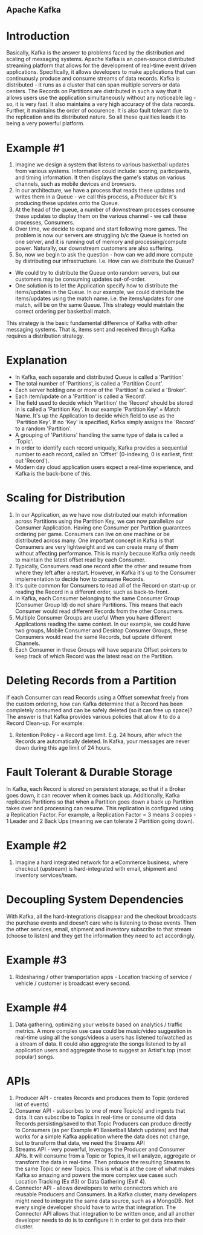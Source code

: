 ## Apache Kafka

# Introduction

Basically, Kafka is the answer to problems faced by the distribution and scaling of messaging systems.
Apache Kafka is an open-source distributed streaming platform that allows for the development of real-time event driven applications.
Specifically, it allows developers to make applications that can continuously produce and consume streams of data records.
Kafka is distributed - it runs as a cluster that can span multiple servers or data centers. The Records on Partitions are distributed in such a way that it allows users use the application simultaneously without any noticeable lag - so, it is very fast.
It also maintains a very high accuracy of the data records.
Further, it maintains the order of occurence.
It is also fault tolerant due to the replication and its distributed nature.
So all these qualities leads it to being a very powerful platform.

# Example #1

1. Imagine we design a system that listens to various basketball updates from various systems. Information could include: scoring, participants, and timing information. It then displays the game's status on various channels, such as mobile devices and browsers.
2. In our architecture, we have a process that reads these updates and writes them in a Queue - we call this process, a Producer b/c it's producing these updates onto the Queue.
3. At the head of the queue, a number of downstream processes consume these updates to display them on the various channel - we call these processes, Consumers.
4. Over time, we decide to expand and start following more games. The problem is now our servers are struggling b/c the Queue is hosted on one server, and it is running out of memory and processing/compute power. Naturally, our downstream customers are also suffering.
5. So, now we begin to ask the question - how can we add more compute by distributing our infrastructure. I.e. How can we distribute the Queue?

- We could try to distribute the Queue onto random servers, but our customers may be consuming updates out-of-order.
- One solution is to let the Application specify how to distribute the items/updates in the Queue. In our example, we could distribute the items/updates using the match name. i.e. the items/updates for one match, will be on the same Queue. This strategy would maintain the correct ordering per basketball match.

This strategy is the basic fundamental difference of Kafka with other messaging systems. That is, items sent and received through Kafka requires a distribution strategy.

# Explanation

- In Kafka, each separate and distributed Queue is called a 'Partition'
- The total number of 'Partitions', is called a 'Partition Count'.
- Each server holding one or more of the 'Partition' is called a 'Broker'.
- Each item/update on a 'Partition' is called a 'Record'.
- The field used to decide which 'Partition' the 'Record' should be stored in is called a 'Partition Key'. In our example 'Partition Key' = Match Name. It's up the Application to decide which field to use as the 'Partition Key'. If no 'Key' is specified, Kafka simply assigns the 'Record' to a random 'Partition'.
- A grouping of 'Partitions' handling the same type of data is called a 'Topic'.
- In order to identify each record uniquely, Kafka provides a sequential number to each record, called an 'Offset' (0-indexing, 0 is earliest, first out 'Record').
- Modern day cloud application users expect a real-time experience, and Kafka is the back-bone of this.

# Scaling for Distribution

1. In our Application, as we have now distributed our match information across Partitions using the Partition Key, we can now parallelize our Consumer Application. Having one Consumer per Partition guarantees ordering per game. Consumers can live on one machine or be distributed across many. One important concept in Kafka is that Consumers are very lightweight and we can create many of them without affecting performance. This is mainly because Kafka only needs to maintain the latest offset read by each Consumer.
2. Typically, Consumers read one record after the other and resume from where they left after a restart. However, in Kafka it's up to the Consumer implementation to decide how to consume Records.
3. It's quite common for Consumers to read all of the Record on start-up or reading the Record in a different order, such as back-to-front.
4. In Kafka, each Consumer belonging to the same Consumer Group (Consumer Group Id) do not share Partitions. This means that each Consumer would read different Records from the other Consumers.
5. Multiple Consumer Groups are useful When you have different Applications reading the same context. In our example, we could have two groups, Mobile Consumer and Desktop Consumer Groups, these Consumers would read the same Records, but update different Channels.
6. Each Consumer in these Groups will have separate Offset pointers to keep track of which Record was the latest read on the Partition.

# Deleting Records from a Partition

If each Consumer can read Records using a Offset somewhat freely from the custom ordering, how can Kafka determine that a Record has been completely consumed and can be safely deleted (so it can free up space)?
The answer is that Kafka provides various policies that allow it to do a Record Clean-up.
For example:

1. Retention Policy - a Record age limit. E.g. 24 hours, after which the Records are automatically deleted. In Kafka, your messages are never down during this age limit of 24 hours.

# Fault Tolerant & Durable Storage

In Kafka, each Record is stored on persistent storage, so that if a Broker goes down, it can recover when it comes back up. Additionally, Kafka replicates Partitions so that when a Partition goes down a back up Partition takes over and processing can resume. This replication is configured using a Replication Factor. For example, a Replication Factor = 3 means 3 copies - 1 Leader and 2 Back Ups (meaning we can tolerate 2 Partition going down).

# Example #2

1. Imagine a hard integrated network for a eCommerce business, where checkout (upstream) is hard-integrated with email, shipment and inventory services/team.

# Decoupling System Dependencies

With Kafka, all the hard-integrations disappear and the checkout broadcasts the purchase events and doesn't care who is listening to those events. Then the other services, email, shipment and inventory subscribe to that stream (choose to listen) and they get the information they need to act accordingly.

# Example #3

1. Ridesharing / other transportation apps - Location tracking of service / vehicle / customer is broadcast every second.

# Example #4

1. Data gathering, optimizing your website based on analytics / traffic metrics. A more complex use case could be music/video suggestion in real-time using all the songs/videos a users has listened to/watched as a stream of data. It could also aggregrate the songs listened to by all application users and aggregate those to suggest an Artist's top (most popular) songs.

# APIs

1. Producer API - creates Records and produces them to Topic (ordered list of events)
2. Consumer API - subscribes to one of more Topic(s) and ingests that data. It can subscribe to Topics in real-time or consume old data Records persisting/saved to that Topic
   Producers can produce directly to Consumers (as per Example #1 Basketball Match updates) and that works for a simple Kafka application where the data does not change, but to transform that data, we need the Streams API
3. Streams API - very powerful, leverages the Producer and Consumer APIs. It will consume from a Topic or Topics, it will analyze, aggregate or transform the data in real-time. Then prdouce the resulting Streams to the same Topic or new Topics. This is what is at the core of what makes Kafka so amazing and powers the more complex use cases such Location Tracking (Ex #3) or Data Gathering (Ex# 4).
4. Connector API - allows developers to write connectors which are reusable Producers and Consumers. In a Kafka cluster, many developers might need to integrate the same data source, such as a MongoDB. Not every single developer should have to write that integration. The Connector API allows that integration to be written once, and all another developer needs to do is to configure it in order to get data into their cluster.
